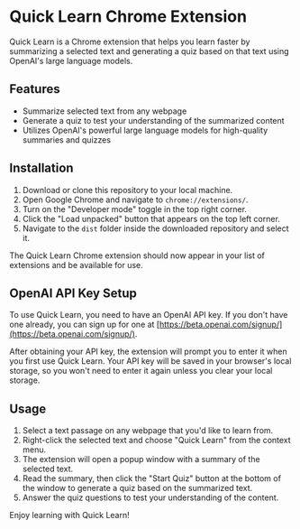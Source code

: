 # Quick Learn Chrome Extension

Quick Learn is a Chrome extension that helps you learn faster by summarizing a selected text and generating a quiz based on that text using OpenAI's large language models.

## Features

- Summarize selected text from any webpage
- Generate a quiz to test your understanding of the summarized content
- Utilizes OpenAI's powerful large language models for high-quality summaries and quizzes

## Installation

1. Download or clone this repository to your local machine.
2. Open Google Chrome and navigate to `chrome://extensions/`.
3. Turn on the "Developer mode" toggle in the top right corner.
4. Click the "Load unpacked" button that appears on the top left corner.
5. Navigate to the `dist` folder inside the downloaded repository and select it.

The Quick Learn Chrome extension should now appear in your list of extensions and be available for use.

## OpenAI API Key Setup

To use Quick Learn, you need to have an OpenAI API key. If you don't have one already, you can sign up for one at [https://beta.openai.com/signup/](https://beta.openai.com/signup/).

After obtaining your API key, the extension will prompt you to enter it when you first use Quick Learn. Your API key will be saved in your browser's local storage, so you won't need to enter it again unless you clear your local storage.

## Usage

1. Select a text passage on any webpage that you'd like to learn from.
2. Right-click the selected text and choose "Quick Learn" from the context menu.
3. The extension will open a popup window with a summary of the selected text.
4. Read the summary, then click the "Start Quiz" button at the bottom of the window to generate a quiz based on the summarized text.
5. Answer the quiz questions to test your understanding of the content.

Enjoy learning with Quick Learn!